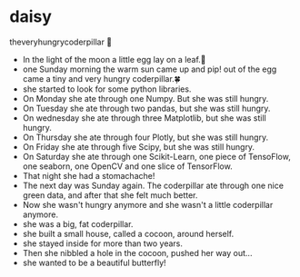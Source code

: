 # daisy
theveryhungrycoderpillar :bug:
- In the light of the moon a little egg lay on a leaf.:full_moon_with_face:
- one Sunday morning the warm sun came up and pip! out of the egg came a tiny and very hungry coderpillar.:four_leaf_clover:
- she started to look for some python libraries.
- On Monday she ate through one Numpy. But she was still hungry.
- On Tuesday she ate through two pandas, but she was still hungry.
- On wednesday she ate through three Matplotlib, but she was still hungry.
- On Thursday she ate through four Plotly, but she was still hungry.
- On Friday she ate through five Scipy, but she was still hungry.
- On Saturday she ate through one Scikit-Learn, one piece of TensoFlow, one seaborn, one OpenCV and one slice of TensorFlow.
- That night she had a stomachache!
- The next day was Sunday again. The coderpillar ate through one nice green data, and after that she felt much better.
- Now she wasn't hungry anymore and she wasn't a little coderpillar anymore.
- she was a big, fat coderpillar.
- she built a small house, called a cocoon, around herself. 
- she stayed inside for more than two years.
- Then she nibbled a hole in the cocoon, pushed her way out...
- she wanted to be a beautiful butterfly!
